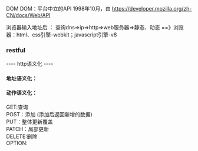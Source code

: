 DOM
DOM：平台中立的API
1998年10月，由
https://developer.mozilla.org/zh-CN/docs/Web/API

浏览器输入地址后 ：
查询dns=>ip=>http=>web服务器=>静态、动态
==》浏览器：html、css引擎-webkit；javascript引擎-v8


### restful
---- http语义化 ----   
#### 地址语义化：   
#### 动作语义化：  
GET:查询   
POST：添加 (添加后返回新增的数据)     
PUT：整体更新覆盖   
PATCH：局部更新  
DELETE:删除  
OPTION:   


